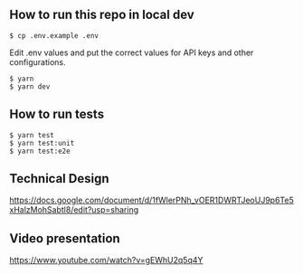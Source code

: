 ## How to run this repo in local dev

```
$ cp .env.example .env
```

Edit .env values and put the correct values for API keys and other configurations.

```
$ yarn
$ yarn dev
```

## How to run tests
```
$ yarn test
$ yarn test:unit
$ yarn test:e2e
```

## Technical Design

https://docs.google.com/document/d/1fWlerPNh_vOER1DWRTJeoUJ9p6Te5xHalzMohSabtl8/edit?usp=sharing

## Video presentation

https://www.youtube.com/watch?v=gEWhU2q5q4Y

